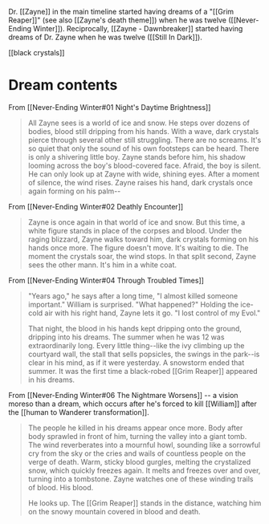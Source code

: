 Dr. [[Zayne]] in the main timeline started having dreams of a "[[Grim Reaper]]" (see also [[Zayne's death theme]]) when he was twelve ([[Never-Ending Winter]]). Reciprocally, [[Zayne - Dawnbreaker]] started having dreams of Dr. Zayne when he was twelve ([[Still In Dark]]).

[[black crystals]]

# Dream contents

From [[Never-Ending Winter#01 Night's Daytime Brightness]]
> All Zayne sees is a world of ice and snow. He steps over dozens of bodies, blood still dripping from his hands. With a wave, dark crystals pierce through several other still struggling.
> There are no screams. It's so quiet that only the sound of his own footsteps can be heard. There is only a shivering little boy. Zayne stands before him, his shadow looming across the boy's blood-covered face.
> Afraid, the boy is silent. He can only look up at Zayne with wide, shining eyes.
> After a moment of silence, the wind rises. Zayne raises his hand, dark crystals once again forming on his palm--

From [[Never-Ending Winter#02 Deathly Encounter]]
> Zayne is once again in that world of ice and snow.
> But this time, a white figure stands in place of the corpses and blood. Under the raging blizzard, Zayne walks toward him, dark crystals forming on his hands once more. The figure doesn't move. It's waiting to die.
> The moment the crystals soar, the wind stops. In that split second, Zayne sees the other mann.
> It's him in a white coat.

From [[Never-Ending Winter#04 Through Troubled Times]]
> "Years ago," he says after a long time, "I almost killed someone important."
> William is surprised. "What happened?"
> Holding the ice-cold air with his right hand, Zayne lets it go.
> "I lost control of my Evol."
>
> That night, the blood in his hands kept dripping onto the ground, dripping into his dreams. The summer when he was 12 was extraordinarily long. Every little thing--like the ivy climbing up the courtyard wall, the stall that sells popsicles, the swings in the park--is clear in his mind, as if it were yesterday.
> A snowstorm ended that summer.
> It was the first time a black-robed [[Grim Reaper]] appeared in his dreams.

From [[Never-Ending Winter#06 The Nightmare Worsens]] -- a vision moreso than a dream, which occurs after he's forced to kill [[William]] after the [[human to Wanderer transformation]].
> The people he killed in his dreams appear once more. Body after body sprawled in front of him, turning the valley into a giant tomb.
> The wind reverberates into a mournful howl, sounding like a sorrowful cry from the sky or the cries and wails of countless people on the verge of death. Warm, sticky blood gurgles, melting the crystalized snow, which quickly freezes again. It melts and freezes over and over, turning into a tombstone. Zayne watches one of these winding trails of blood. His blood.
> 
> He looks up. The [[Grim Reaper]] stands in the distance, watching him on the snowy mountain covered in blood and death.